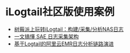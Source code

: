 # iLogtail社区版使用案例

* [树莓派上玩转iLogtail：构建/采集/分析NAS日志](https://mp.weixin.qq.com/s/aT1DikZchRJoCdRCd5CYVw)
* [一文搞懂 SAE 日志采集架构](https://mp.weixin.qq.com/s/8eOxYXZTU8Py1UzSS8MpLg)
* [基于Logtail的阿里云EMR日志分析链路演进](https://zhuanlan.zhihu.com/p/570377914?)
